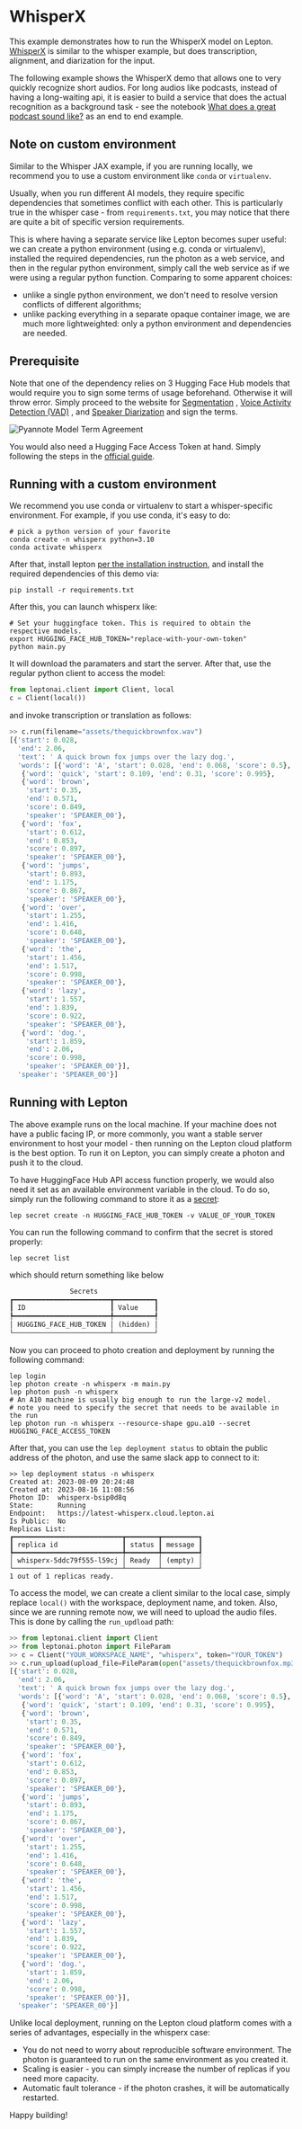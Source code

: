 # WhisperX

This example demonstrates how to run the WhisperX model on Lepton. [WhisperX](https://github.com/m-bain/whisperX) is similar to the whisper example, but does transcription, alignment, and diarization for the input.

The following example shows the WhisperX demo that allows one to very quickly recognize short audios. For long audios like podcasts, instead of having a long-waiting api, it is easier to build a service that does the actual recognition as a background task - see the notebook [What does a great podcast sound like?](audio_analysis.ipynb) as an end to end example.

## Note on custom environment

Similar to the Whisper JAX example, if you are running locally, we recommend you to use a custom environment like `conda` or `virtualenv`.

Usually, when you run different AI models, they require specific dependencies that sometimes conflict with each other. This is particularly true in the whisper case - from `requirements.txt`, you may notice that there are quite a bit of specific version requirements.

This is where having a separate service like Lepton becomes super useful: we can create a python environment (using e.g. conda or virtualenv), installed the required dependencies, run the photon as a web service, and then in the regular python environment, simply call the web service as if we were using a regular python function. Comparing to some apparent choices:

- unlike a single python environment, we don't need to resolve version conflicts of different algorithms;
- unlike packing everything in a separate opaque container image, we are much more lightweighted: only a python environment and dependencies are needed.

## Prerequisite

Note that one of the dependency relies on 3 Hugging Face Hub models that would require you to sign some terms of usage beforehand. Otherwise it will throw error. Simply proceed to the website for [Segmentation](https://huggingface.co/pyannote/segmentation) , [Voice Activity Detection (VAD)](https://huggingface.co/pyannote/voice-activity-detection) , and [Speaker Diarization](https://huggingface.co/pyannote/speaker-diarization) and sign the terms.

![Pyannote Model Term Agreement](assets/pyannote.png)

You would also need a Hugging Face Access Token at hand. Simply following the steps in the [official guide](https://huggingface.co/docs/hub/security-tokens).

## Running with a custom environment

We recommend you use conda or virtualenv to start a whisper-specific environment. For example, if you use conda, it's easy to do:

```shell
# pick a python version of your favorite
conda create -n whisperx python=3.10
conda activate whisperx
```

After that, install lepton [per the installation instruction](https://www.lepton.ai/docs/overview/quickstart#1-installation), and install the required dependencies of this demo via:

```shell
pip install -r requirements.txt
```

After this, you can launch whisperx like:

```shell
# Set your huggingface token. This is required to obtain the respective models.
export HUGGING_FACE_HUB_TOKEN="replace-with-your-own-token"
python main.py
```

It will download the paramaters and start the server. After that, use the regular python client to access the model:

```python
from leptonai.client import Client, local
c = Client(local())
```

and invoke transcription or translation as follows:

```python
>> c.run(filename="assets/thequickbrownfox.wav")
[{'start': 0.028,
  'end': 2.06,
  'text': ' A quick brown fox jumps over the lazy dog.',
  'words': [{'word': 'A', 'start': 0.028, 'end': 0.068, 'score': 0.5},
   {'word': 'quick', 'start': 0.109, 'end': 0.31, 'score': 0.995},
   {'word': 'brown',
    'start': 0.35,
    'end': 0.571,
    'score': 0.849,
    'speaker': 'SPEAKER_00'},
   {'word': 'fox',
    'start': 0.612,
    'end': 0.853,
    'score': 0.897,
    'speaker': 'SPEAKER_00'},
   {'word': 'jumps',
    'start': 0.893,
    'end': 1.175,
    'score': 0.867,
    'speaker': 'SPEAKER_00'},
   {'word': 'over',
    'start': 1.255,
    'end': 1.416,
    'score': 0.648,
    'speaker': 'SPEAKER_00'},
   {'word': 'the',
    'start': 1.456,
    'end': 1.517,
    'score': 0.998,
    'speaker': 'SPEAKER_00'},
   {'word': 'lazy',
    'start': 1.557,
    'end': 1.839,
    'score': 0.922,
    'speaker': 'SPEAKER_00'},
   {'word': 'dog.',
    'start': 1.859,
    'end': 2.06,
    'score': 0.998,
    'speaker': 'SPEAKER_00'}],
  'speaker': 'SPEAKER_00'}]
```

## Running with Lepton

The above example runs on the local machine. If your machine does not have a public facing IP, or more commonly, you want a stable server environment to host your model - then running on the Lepton cloud platform is the best option. To run it on Lepton, you can simply create a photon and push it to the cloud.

To have HuggingFace Hub API access function properly, we would also need it set as an available environment variable in the cloud. To do so, simply run the following command to store it as a [secret](https://www.lepton.ai/docs/advanced/env_n_secrets):

```shell
lep secret create -n HUGGING_FACE_HUB_TOKEN -v VALUE_OF_YOUR_TOKEN
```

You can run the following command to confirm that the secret is stored properly:

```shell
lep secret list
```

which should return something like below

```txt
               Secrets
┏━━━━━━━━━━━━━━━━━━━━━━━━┳━━━━━━━━━━┓
┃ ID                     ┃ Value    ┃
┡━━━━━━━━━━━━━━━━━━━━━━━━╇━━━━━━━━━━┩
│ HUGGING_FACE_HUB_TOKEN │ (hidden) │
└────────────────────────┴──────────┘
```

Now you can proceed to photo creation and deployment by running the following command:

```shell
lep login
lep photon create -n whisperx -m main.py
lep photon push -n whisperx
# An A10 machine is usually big enough to run the large-v2 model.
# note you need to specify the secret that needs to be available in the run
lep photon run -n whisperx --resource-shape gpu.a10 --secret HUGGING_FACE_ACCESS_TOKEN
```

After that, you can use the `lep deployment status` to obtain the public address of the photon, and use the same slack app to connect to it:

```shell
>> lep deployment status -n whisperx
Created at: 2023-08-09 20:24:48
Created at: 2023-08-16 11:08:56
Photon ID:  whisperx-bsip0d8q
State:      Running
Endpoint:   https://latest-whisperx.cloud.lepton.ai
Is Public:  No
Replicas List:
┏━━━━━━━━━━━━━━━━━━━━━━━━━━━┳━━━━━━━━┳━━━━━━━━━┓
┃ replica id                ┃ status ┃ message ┃
┡━━━━━━━━━━━━━━━━━━━━━━━━━━━╇━━━━━━━━╇━━━━━━━━━┩
│ whisperx-5ddc79f555-l59cj │ Ready  │ (empty) │
└───────────────────────────┴────────┴─────────┘
1 out of 1 replicas ready.
```

To access the model, we can create a client similar to the local case, simply replace `local()` with the workspace, deployment name, and token. Also, since we are running remote now, we will need to upload the audio files. This is done by calling the `run_updload` path:

```python
>> from leptonai.client import Client
>> from leptonai.photon import FileParam
>> c = Client("YOUR_WORKSPACE_NAME", "whisperx", token="YOUR_TOKEN")
>> c.run_upload(upload_file=FileParam(open("assets/thequickbrownfox.mp3", "rb")))
[{'start': 0.028,
  'end': 2.06,
  'text': ' A quick brown fox jumps over the lazy dog.',
  'words': [{'word': 'A', 'start': 0.028, 'end': 0.068, 'score': 0.5},
   {'word': 'quick', 'start': 0.109, 'end': 0.31, 'score': 0.995},
   {'word': 'brown',
    'start': 0.35,
    'end': 0.571,
    'score': 0.849,
    'speaker': 'SPEAKER_00'},
   {'word': 'fox',
    'start': 0.612,
    'end': 0.853,
    'score': 0.897,
    'speaker': 'SPEAKER_00'},
   {'word': 'jumps',
    'start': 0.893,
    'end': 1.175,
    'score': 0.867,
    'speaker': 'SPEAKER_00'},
   {'word': 'over',
    'start': 1.255,
    'end': 1.416,
    'score': 0.648,
    'speaker': 'SPEAKER_00'},
   {'word': 'the',
    'start': 1.456,
    'end': 1.517,
    'score': 0.998,
    'speaker': 'SPEAKER_00'},
   {'word': 'lazy',
    'start': 1.557,
    'end': 1.839,
    'score': 0.922,
    'speaker': 'SPEAKER_00'},
   {'word': 'dog.',
    'start': 1.859,
    'end': 2.06,
    'score': 0.998,
    'speaker': 'SPEAKER_00'}],
  'speaker': 'SPEAKER_00'}]
```

Unlike local deployment, running on the Lepton cloud platform comes with a series of advantages, especially in the whisperx case:

- You do not need to worry about reproducible software environment. The photon is guaranteed to run on the same environment as you created it.
- Scaling is easier - you can simply increase the number of replicas if you need more capacity.
- Automatic fault tolerance - if the photon crashes, it will be automatically restarted.

Happy building!
